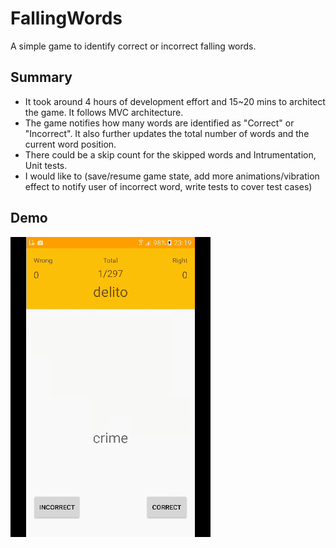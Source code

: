 # FallingWords
A simple game to identify correct or incorrect falling words.

Summary
-------

 * It took around 4 hours of development effort and 15~20 mins to architect the game. It follows MVC architecture.
 * The game notifies how many words are identified as "Correct" or "Incorrect". It also further updates the total number of words and the current word position.
 * There could be a skip count for the skipped words and Intrumentation, Unit tests.
 * I would like to (save/resume game state, add more animations/vibration effect to notify user of incorrect word, write tests to cover test cases)
 
 Demo
 -------

![Alt text](/assets/output.gif?raw=true "Demo")
